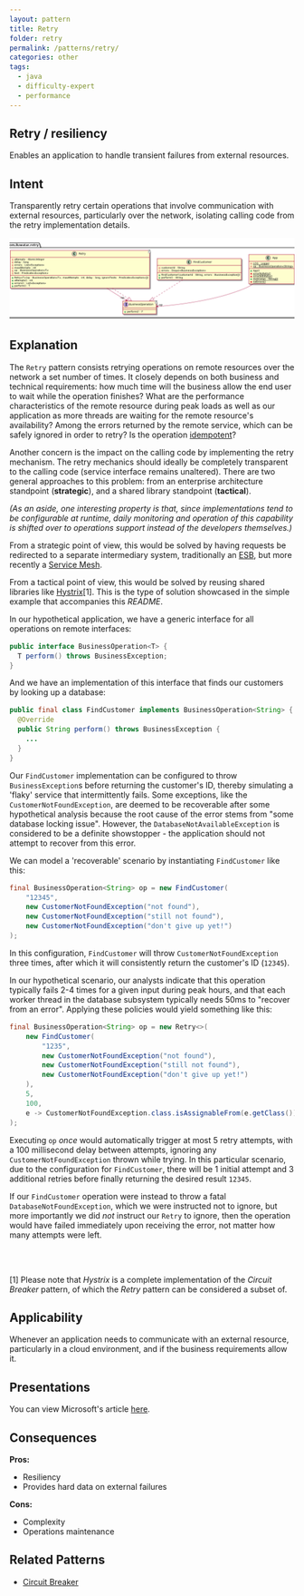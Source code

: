 ```yaml
---
layout: pattern
title: Retry
folder: retry
permalink: /patterns/retry/
categories: other
tags:
  - java
  - difficulty-expert
  - performance
---
```


## Retry / resiliency
Enables an application to handle transient failures from external resources.

## Intent
Transparently retry certain operations that involve communication with external
resources, particularly over the network, isolating calling code from the 
retry implementation details.

![alt text](./etc/retry.png "Retry")

## Explanation
The `Retry` pattern consists retrying operations on remote resources over the 
network a set number of times. It closely depends on both business and technical
requirements: how much time will the business allow the end user to wait while
the operation finishes? What are the performance characteristics of the 
remote resource during peak loads as well as our application as more threads
are waiting for the remote resource's availability? Among the errors returned
by the remote service, which can be safely ignored in order to retry? Is the 
operation [idempotent](https://en.wikipedia.org/wiki/Idempotence)?

Another concern is the impact on the calling code by implementing the retry 
mechanism. The retry mechanics should ideally be completely transparent to the
calling code (service interface remains unaltered). There are two general 
approaches to this problem: from an enterprise architecture standpoint 
(**strategic**), and a shared library standpoint (**tactical**).

*(As an aside, one interesting property is that, since implementations tend to 
be configurable at runtime, daily monitoring and operation of this capability 
is shifted over to operations support instead of the developers themselves.)*

From a strategic point of view, this would be solved by having requests
be redirected to a separate intermediary system, traditionally an 
[ESB](https://en.wikipedia.org/wiki/Enterprise_service_bus), but more recently
a [Service Mesh](https://medium.com/microservices-in-practice/service-mesh-for-microservices-2953109a3c9a).

From a tactical point of view, this would be solved by reusing shared libraries 
like [Hystrix](https://github.com/Netflix/Hystrix)[1]. This is the type of 
solution showcased in the simple example that accompanies this *README*.

In our hypothetical application, we have a generic interface for all 
operations on remote interfaces:

```java
public interface BusinessOperation<T> {
  T perform() throws BusinessException;
}
```

And we have an implementation of this interface that finds our customers 
by looking up a database:

```java
public final class FindCustomer implements BusinessOperation<String> {
  @Override
  public String perform() throws BusinessException {
    ...
  }
}
```

Our `FindCustomer` implementation can be configured to throw 
`BusinessException`s before returning the customer's ID, thereby simulating a
'flaky' service that intermittently fails. Some exceptions, like the 
`CustomerNotFoundException`, are deemed to be recoverable after some 
hypothetical analysis because the root cause of the error stems from "some
database locking issue". However, the `DatabaseNotAvailableException` is 
considered to be a definite showstopper - the application should not attempt
to recover from this error.

We can model a 'recoverable' scenario by instantiating `FindCustomer` like this:

```java
final BusinessOperation<String> op = new FindCustomer(
    "12345",
    new CustomerNotFoundException("not found"),
    new CustomerNotFoundException("still not found"),
    new CustomerNotFoundException("don't give up yet!")
);
```

In this configuration, `FindCustomer` will throw `CustomerNotFoundException`
three times, after which it will consistently return the customer's ID 
(`12345`).

In our hypothetical scenario, our analysts indicate that this operation 
typically fails 2-4 times for a given input during peak hours, and that each 
worker thread in the database subsystem typically needs 50ms to 
"recover from an error". Applying these policies would yield something like
this:

```java
final BusinessOperation<String> op = new Retry<>(
    new FindCustomer(
        "1235",
        new CustomerNotFoundException("not found"),
        new CustomerNotFoundException("still not found"),
        new CustomerNotFoundException("don't give up yet!")
    ),
    5,
    100,
    e -> CustomerNotFoundException.class.isAssignableFrom(e.getClass())
);
```

Executing `op` *once* would automatically trigger at most 5 retry attempts,
with a 100 millisecond delay between attempts, ignoring any 
`CustomerNotFoundException` thrown while trying. In this particular scenario,
due to the configuration for `FindCustomer`, there will be 1 initial attempt 
and 3 additional retries before finally returning the desired result `12345`.

If our `FindCustomer` operation were instead to throw a fatal 
`DatabaseNotFoundException`, which we were instructed not to ignore, but 
more importantly we did *not* instruct our `Retry` to ignore, then the operation
would have failed immediately upon receiving the error, not matter how many 
attempts were left.

<br/><br/>

[1] Please note that *Hystrix* is a complete implementation of the *Circuit
Breaker* pattern, of which the *Retry* pattern can be considered a subset of.

## Applicability
Whenever an application needs to communicate with an external resource, 
particularly in a cloud environment, and if the business requirements allow it.

## Presentations
You can view Microsoft's article [here](https://docs.microsoft.com/en-us/azure/architecture/patterns/retry).

## Consequences
**Pros:** 

* Resiliency
* Provides hard data on external failures

**Cons:** 

* Complexity
* Operations maintenance

## Related Patterns
* [Circuit Breaker](https://martinfowler.com/bliki/CircuitBreaker.html)
